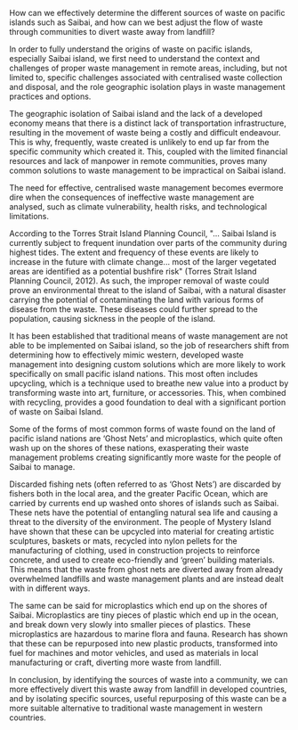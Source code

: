 How can we effectively determine the different sources of waste on pacific islands such as Saibai, and how can we best adjust the flow of waste through communities to divert waste away from landfill?

In order to fully understand the origins of waste on pacific islands, especially Saibai island, we first need to understand the context and challenges of proper waste management in remote areas, including, but not limited to, specific challenges associated with centralised waste collection and disposal, and the role geographic isolation plays in waste management practices and options. 

The geographic isolation of Saibai island and the lack of a developed economy means that there is a distinct lack of transportation infrastructure, resulting in the movement of waste being a costly and difficult endeavour. This is why, frequently, waste created is unlikely to end up far from the specific community which created it. This, coupled with the limited financial resources and lack of manpower in remote communities, proves many common solutions to waste management to be impractical on Saibai island. 

The need for effective, centralised waste management becomes evermore dire when the consequences of ineffective waste management are analysed, such as climate vulnerability, health risks, and technological limitations. 

According to the Torres Strait Island Planning Council, "... Saibai Island is currently subject to frequent inundation over parts of the community during highest tides. The extent and frequency of these events are likely to increase in the future with climate change... most of the larger vegetated areas are identified as a potential bushfire risk" (Torres Strait Island Planning Council, 2012). As such, the improper removal of waste could prove an environmental threat to the island of Saibai, with a natural disaster carrying the potential of contaminating the land with various forms of disease from the waste. These diseases could further spread to the population, causing sickness in the people of the island. 

It has been established that traditional means of waste management are not able to be implemented on Saibai island, so the job of researchers shift from determining how to effectively mimic western, developed waste management into designing custom solutions which are more likely to work specifically on small pacific island nations. This most often includes upcycling, which is a technique used to breathe new value into a product by transforming waste into art, furniture, or accessories. This, when combined with recycling, provides a good foundation to deal with a significant portion of waste on Saibai Island. 

Some of the forms of most common forms of waste found on the land of pacific island nations are ‘Ghost Nets’ and microplastics, which quite often wash up on the shores of these nations, exasperating their waste management problems creating significantly more waste for the people of Saibai to manage. 

Discarded fishing nets (often referred to as ‘Ghost Nets’) are discarded by fishers both in the local area, and the greater Pacific Ocean, which are carried by currents end up washed onto shores of islands such as Saibai. These nets have the potential of entangling natural sea life and causing a threat to the diversity of the environment. The people of Mystery Island have shown that these can be upcycled into material for creating artistic sculptures, baskets or mats, recycled into nylon pellets for the manufacturing of clothing, used in construction projects to reinforce concrete, and used to create eco-friendly and ‘green’ building materials. This means that the waste from ghost nets are diverted away from already overwhelmed landfills and waste management plants and are instead dealt with in different ways. 

The same can be said for microplastics which end up on the shores of Saibai. Microplastics are tiny pieces of plastic which end up in the ocean, and break down very slowly into smaller pieces of plastics. These microplastics are hazardous to marine flora and fauna. Research has shown that these can be repurposed into new plastic products, transformed into fuel for machines and motor vehicles, and used as materials in local manufacturing or craft, diverting more waste from landfill. 

In conclusion, by identifying the sources of waste into a community, we can more effectively divert this waste away from landfill in developed countries, and by isolating specific sources, useful repurposing of this waste can be a more suitable alternative to traditional waste management in western countries. 